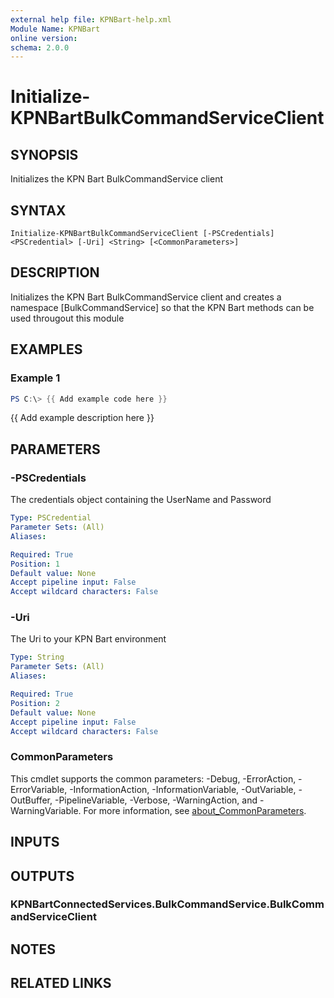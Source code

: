 ```yaml
---
external help file: KPNBart-help.xml
Module Name: KPNBart
online version:
schema: 2.0.0
---
```


# Initialize-KPNBartBulkCommandServiceClient

## SYNOPSIS
Initializes the KPN Bart BulkCommandService client

## SYNTAX

```
Initialize-KPNBartBulkCommandServiceClient [-PSCredentials] <PSCredential> [-Uri] <String> [<CommonParameters>]
```

## DESCRIPTION
Initializes the KPN Bart BulkCommandService client and creates a namespace \[BulkCommandService\] so that the KPN Bart methods
can be used througout this module

## EXAMPLES

### Example 1
```powershell
PS C:\> {{ Add example code here }}
```

{{ Add example description here }}

## PARAMETERS

### -PSCredentials
The credentials object containing the UserName and Password

```yaml
Type: PSCredential
Parameter Sets: (All)
Aliases:

Required: True
Position: 1
Default value: None
Accept pipeline input: False
Accept wildcard characters: False
```

### -Uri
The Uri to your KPN Bart environment

```yaml
Type: String
Parameter Sets: (All)
Aliases:

Required: True
Position: 2
Default value: None
Accept pipeline input: False
Accept wildcard characters: False
```

### CommonParameters
This cmdlet supports the common parameters: -Debug, -ErrorAction, -ErrorVariable, -InformationAction, -InformationVariable, -OutVariable, -OutBuffer, -PipelineVariable, -Verbose, -WarningAction, and -WarningVariable. For more information, see [about_CommonParameters](http://go.microsoft.com/fwlink/?LinkID=113216).

## INPUTS

## OUTPUTS

### KPNBartConnectedServices.BulkCommandService.BulkCommandServiceClient
## NOTES

## RELATED LINKS
